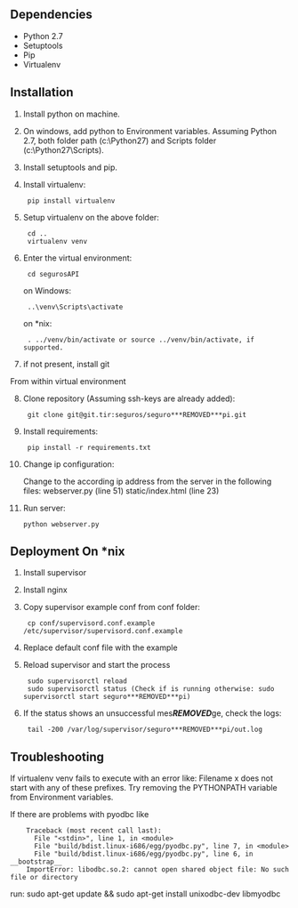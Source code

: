 Dependencies
--------
- Python 2.7
- Setuptools
- Pip
- Virtualenv

Installation
--------

1. Install python on machine.
2. On windows, add python to Environment variables. Assuming Python 2.7,
both folder path (c:\Python27) and Scripts folder (c:\Python27\Scripts).
3. Install setuptools and pip.
4. Install virtualenv:

        pip install virtualenv

5. Setup virtualenv on the above folder: 

        cd ..
        virtualenv venv

6. Enter the virtual environment:

        cd segurosAPI

    on Windows:

        ..\venv\Scripts\activate

    on *nix:

        . ../venv/bin/activate or source ../venv/bin/activate, if supported.

7. if not present, install git

From within virtual environment

8. Clone repository (Assuming ssh-keys are already added):

        git clone git@git.tir:seguros/seguro***REMOVED***pi.git

9. Install requirements:

        pip install -r requirements.txt

10. Change ip configuration:

    Change to the according ip address from the server in the following files:
    webserver.py (line 51)
    static/index.html (line 23)

11. Run server:

        python webserver.py

Deployment On *nix
--------
1. Install supervisor
2. Install nginx
3. Copy supervisor example conf from conf folder:

        cp conf/supervisord.conf.example /etc/supervisor/supervisord.conf.example

4. Replace default conf file with the example
5. Reload supervisor and start the process

        sudo supervisorctl reload
        sudo supervisorctl status (Check if is running otherwise: sudo supervisorctl start seguro***REMOVED***pi) 

6. If the status shows an unsuccessful mes***REMOVED***ge, check the logs:

        tail -200 /var/log/supervisor/seguro***REMOVED***pi/out.log

Troubleshooting
--------
If virtualenv venv fails to execute with an error like:
    Filename x does not start with any of these prefixes.
Try removing the PYTHONPATH variable from Environment variables.

If there are problems with pyodbc like 
        
        Traceback (most recent call last):
          File "<stdin>", line 1, in <module>
          File "build/bdist.linux-i686/egg/pyodbc.py", line 7, in <module>
          File "build/bdist.linux-i686/egg/pyodbc.py", line 6, in __bootstrap__
        ImportError: libodbc.so.2: cannot open shared object file: No such file or directory

run: 
        sudo apt-get update && sudo apt-get install unixodbc-dev libmyodbc